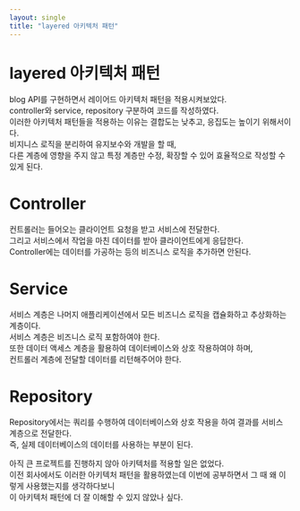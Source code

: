 ```yaml
---
layout: single
title: "layered 아키텍처 패턴"
---
```


# layered 아키텍처 패턴

blog API를 구현하면서 레이어드 아키텍처 패턴을 적용시켜보았다.  
controller와 service, repository 구분하여 코드를 작성하였다.  
이러한 아키텍처 패턴들을 적용하는 이유는 결합도는 낮추고, 응집도는 높이기 위해서이다.  
비지니스 로직을 분리하여 유지보수와 개발을 할 때,  
다른 계층에 영향을 주지 않고 특정 계층만 수정, 확장할 수 있어 효율적으로 작성할 수 있게 된다.  

# Controller

컨트롤러는 들어오는 클라이언트 요청을 받고 서비스에 전달한다.  
그리고 서비스에서 작업을 마친 데이터를 받아 클라이언트에게 응답한다.  
Controller에는 데이터를 가공하는 등의 비즈니스 로직을 추가하면 안된다.

# Service

서비스 계층은 나머지 애플리케이션에서 모든 비즈니스 로직을 캡슐화하고 추상화하는 계층이다.  
서비스 계층은 비즈니스 로직 포함하여야 한다.  
또한 데이터 액세스 계층을 활용하여 데이터베이스와 상호 작용하여야 하며,  
컨트롤러 계층에 전달할 데이터를 리턴해주어야 한다.  

# Repository

Repository에서는 쿼리를 수행하여 데이터베이스와 상호 작용을 하여 결과를 서비스 계층으로 전달한다.  
즉, 실제 데이터베이스의 데이터를 사용하는 부분이 된다.

아직 큰 프로젝트를 진행하지 않아 아키텍처를 적용할 일은 없었다.  
이전 회사에서도 이러한 아키텍처 패턴을 활용하였는데 이번에 공부하면서 그 때 왜 이렇게 사용했는지를 생각하다보니  
이 아키텍처 패턴에 더 잘 이해할 수 있지 않았나 싶다.

